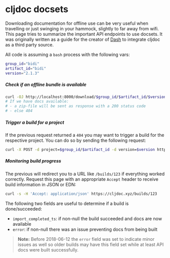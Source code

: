 # cljdoc docsets

Downloading documentation for offline use can be very useful when
travelling or just swinging in your hammock, slightly to far away from
wifi. This page tries to summarize the important API endpoints to use
docsets. It was originally written as a guide for the creator of
[Dash](https://kapeli.com/dash) to integrate cljdoc as a third party
source.

All code is assuming a `bash` process with the following vars:

```sh
group_id="bidi"
artifact_id="bidi"
version="2.1.3"
```

##### Check if an offline bundle is available

```sh
curl -OJ http://localhost:8000/download/$group_id/$artifact_id/$version
# If we have docs available:
# - a zip-file will be sent as response with a 200 status code
# - else 404
```

##### Trigger a build for a project

If the previous request returned a `404` you may want to trigger a build for
the respective project. You can do so by sending the following request:

```sh
curl -X POST -d project=$group_id/$artifact_id -d version=$version https://cljdoc.xyz/api/request-build2
```

##### Monitoring build progress

The previous will redirect you to a URL like `/builds/123` if everything worked correctly.
Request this page with an appropriate `Accept` header to receive build information in JSON or EDN:

```sh
curl -s -H 'Accept: application/json' https://cljdoc.xyz/builds/123
```

The following two fields are useful to determine if a build is done/succeeded:

- `import_completed_ts`: if non-null the build succeeded and docs are now available
- `error`: if non-null there was an issue preventing docs from being built

> **Note:** Before 2018-06-12 the `error` field was set to indicate
> minor issues as well so older builds may have this field set while
> at least API docs were built successfully.
